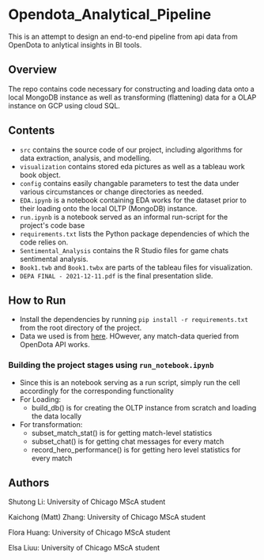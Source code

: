 # Opendota_Analytical_Pipeline
 This is an attempt to design an end-to-end pipeline from api data from OpenDota to anlytical insights in BI tools.

## Overview
 The repo contains code necessary for constructing and loading data onto a local MongoDB instance as well as transforming (flattening) data for a OLAP instance on GCP using cloud SQL. 
 
## Contents

- `src` contains the source code of our project, including algorithms for data extraction, analysis, and modelling.
- `visualization` contains stored eda pictures as well as a tableau work book object.
- `config` contains easily changable parameters to test the data under various circumstances or change directories as needed.
- `EDA.ipynb` is a notebook containing EDA works for the dataset prior to their loading onto the local OLTP (MongoDB) instance.
- `run.ipynb` is a notebook served as an informal run-script for the project's code base
- `requirements.txt` lists the Python package dependencies of which the code relies on. 
- `Sentimental_Analysis` contains the R Studio files for game chats sentimental analysis.
- `Book1.twb` and `Book1.twbx` are parts of the tableau files for visualization. 
- `DEPA FINAL - 2021-12-11.pdf` is the final presentation slide.

## How to Run

- Install the dependencies by running `pip install -r requirements.txt` from the root directory of the project.
- Data we used is from [here](https://academictorrents.com/details/384a08fd7918cd59b23fb0c3cf3cf1aea3ea4d42). HOwever, any match-data queried from OpenDota API works.

### Building the project stages using `run_notebook.ipynb`
- Since this is an notebook serving as a run script, simply run the cell accordingly for the corresponding functionality
- For Loading: 
	- build_db() is for creating the OLTP instance from scratch and loading the data locally
- For transformation:
	- subset_match_stat() is for getting match-level statistics
	- subset_chat() is for getting chat messages for every match
	- record_hero_performance() is for getting hero level statistics for every match

## Authors

Shutong Li: University of Chicago MScA student

Kaichong (Matt) Zhang: University of Chicago MScA student

Flora Huang: University of Chicago MScA student

Elsa Liuu: University of Chicago MScA student
